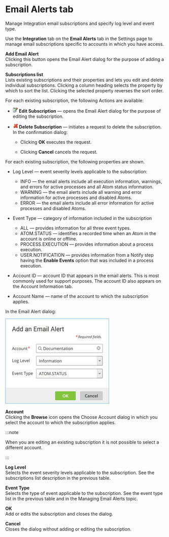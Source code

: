 # Email Alerts tab

<head>
  <meta name="guidename" content="Platform"/>
  <meta name="context" content="GUID-44b1ad6f-32db-46d9-82d4-25bb76765b0c"/>
</head>

Manage Integration email subscriptions and specify log level and event type.

Use the **Integration** tab on the **Email Alerts** tab in the Settings page to manage email subscriptions specific to accounts in which you have access.

**Add Email Alert**  
Clicking this button opens the Email Alert dialog for the purpose of adding a subscription.

**Subscriptions list**  
Lists existing subscriptions and their properties and lets you edit and delete individual subscriptions. Clicking a column heading selects the property by which to sort the list. Clicking the selected property reverses the sort order.

For each existing subscription, the following Actions are available:

- **![Pencil or Edit icon](./Images/main-ic-pencil-green-16_51e497cb-8c52-461c-a470-9584aaae44e6.jpg) Edit Subscription** — opens the Email Alert dialog for the purpose of editing the subscription.

- **![X or Delete icon](./Images/main-ic-x-red-stylized-16_5cfc1d0e-0ef7-44cc-bacf-4b4116afca79.jpg) Delete Subscription** — initiates a request to delete the subscription. In the confirmation dialog:

    - Clicking **OK** executes the request.

     - Clicking **Cancel** cancels the request.

For each existing subscription, the following properties are shown.

- Log Level — event severity levels applicable to the subscription:

    - INFO — the email alerts include all execution information, warnings, and errors for active processes and all Atom status information.
    - WARNING — the email alerts include all warning and error information for active processes and disabled Atoms.
    - ERROR — the email alerts include all error information for active processes and disabled Atoms.

- Event Type — category of information included in the subscription

    - ALL — provides information for all three event types.
    - ATOM.STATUS — identifies a recorded time when an Atom in the account is online or offline.
    - PROCESS.EXECUTION — provides information about a process execution.
    - USER.NOTIFICATION — provides information from a Notify step having the **Enable Events** option that was included in a process execution.

- Account ID — account ID that appears in the email alerts. This is most commonly used for support purposes. The account ID also appears on the Account Information tab.

- Account Name — name of the account to which the subscription applies.

In the Email Alert dialog:

![Email Alert dialog box](./Images/setup-db-email-alert_526c16ff-7ce6-483f-a505-c857c579a39f.jpg)

**Account**  
Clicking the **Browse** icon opens the Choose Account dialog in which you select the account to which the subscription applies.

:::note

When you are editing an existing subscription it is not possible to select a different account.

:::

**Log Level**  
Selects the event severity levels applicable to the subscription. See the subscriptions list description in the previous table.

**Event Type**  
Selects the type of event applicable to the subscription. See the event type list in the previous table and in the Managing Email Alerts topic.

**OK**  
Add or edits the subscription and closes the dialog.

**Cancel**  
Closes the dialog without adding or editing the subscription.

